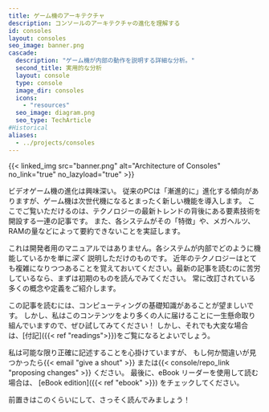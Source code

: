 ```yaml
---
title: ゲーム機のアーキテクチャ
description: コンソールのアーキテクチャの進化を理解する
id: consoles
layout: consoles
seo_image: banner.png
cascade:
  description: "ゲーム機が内部の動作を説明する詳細な分析。"
  second_title: 実用的な分析
  layout: console
  type: console
  image_dir: consoles
  icons:
    - "resources"
  seo_image: diagram.png
  seo_type: TechArticle
#Historical
aliases:
  - ../projects/consoles
---
```


{{< linked_img src="banner.png" alt="Architecture of Consoles" no_link="true" no_lazyload="true" >}}

ビデオゲーム機の進化は興味深い。 従来のPCは「漸進的に」進化する傾向がありますが、ゲーム機は次世代機になるとまったく新しい機能を導入します。 ここでご覧いただけるのは、テクノロジーの最新トレンドの背後にある要素技術を開設する一連の記事です。 また、各システムがその「特徴」や、メガヘルツ、RAMの量などによって要約できないことを実証します。

これは開発者用のマニュアルではありません。各システムが内部でどのように機能しているかを単に*深く* 説明しただけのものです。 近年のテクノロジーはとても複雑になりつつあることを覚えておいてください。最新の記事を読むのに苦労しているなら、まずは初期のものを読んでみてください。 常に改訂されている多くの概念や定義をご紹介します。

この記事を読むには、コンピューティングの基礎知識があることが望ましいです。 しかし、私はこのコンテンツをより多くの人に届けることに一生懸命取り組んでいますので、ぜひ試してみてください！ しかし、それでも大変な場合は、[付記]({{< ref "readings">}})をご覧になるとよいでしょう。

私は可能な限り正確に記述することを心掛けていますが、 もし何か間違いが見つかったら{{< email "give a shout" >}} または{{< console/repo_link "proposing changes" >}} ください。 最後に、eBook リーダーを使用して読む場合は、 [eBook edition]({{< ref "ebook" >}}) をチェックしてください。

前置きはこのくらいにして、さっそく読んでみましょう！
